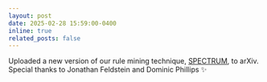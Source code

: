 ```yaml
---
layout: post
date: 2025-02-28 15:59:00-0400
inline: true
related_posts: false
---
```


Uploaded a new version of our rule mining technique, <a href="https://arxiv.org/abs/2409.16238">SPECTRUM</a>, to arXiv. Special thanks to Jonathan Feldstein and Dominic Phillips :sparkles: 
